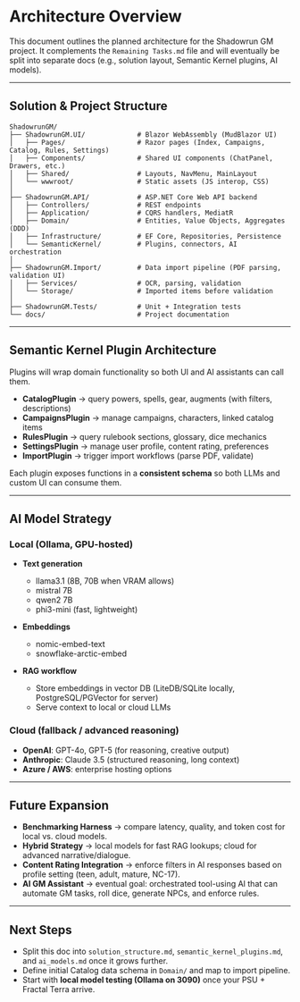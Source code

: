 ﻿# Architecture Overview

This document outlines the planned architecture for the Shadowrun GM project. It complements the `Remaining Tasks.md` file and will eventually be split into separate docs (e.g., solution layout, Semantic Kernel plugins, AI models).

---

## Solution & Project Structure

```
ShadowrunGM/
├── ShadowrunGM.UI/             # Blazor WebAssembly (MudBlazor UI)
│   ├── Pages/                  # Razor pages (Index, Campaigns, Catalog, Rules, Settings)
│   ├── Components/             # Shared UI components (ChatPanel, Drawers, etc.)
│   ├── Shared/                 # Layouts, NavMenu, MainLayout
│   └── wwwroot/                # Static assets (JS interop, CSS)
│
├── ShadowrunGM.API/            # ASP.NET Core Web API backend
│   ├── Controllers/            # REST endpoints
│   ├── Application/            # CQRS handlers, MediatR
│   ├── Domain/                 # Entities, Value Objects, Aggregates (DDD)
│   ├── Infrastructure/         # EF Core, Repositories, Persistence
│   └── SemanticKernel/         # Plugins, connectors, AI orchestration
│
├── ShadowrunGM.Import/         # Data import pipeline (PDF parsing, validation UI)
│   ├── Services/               # OCR, parsing, validation
│   └── Storage/                # Imported items before validation
│
├── ShadowrunGM.Tests/          # Unit + Integration tests
└── docs/                       # Project documentation
```

---

## Semantic Kernel Plugin Architecture

Plugins will wrap domain functionality so both UI and AI assistants can call them.

* **CatalogPlugin** → query powers, spells, gear, augments (with filters, descriptions)
* **CampaignsPlugin** → manage campaigns, characters, linked catalog items
* **RulesPlugin** → query rulebook sections, glossary, dice mechanics
* **SettingsPlugin** → manage user profile, content rating, preferences
* **ImportPlugin** → trigger import workflows (parse PDF, validate)

Each plugin exposes functions in a **consistent schema** so both LLMs and custom UI can consume them.

---

## AI Model Strategy

### Local (Ollama, GPU-hosted)

* **Text generation**

  * llama3.1 (8B, 70B when VRAM allows)
  * mistral 7B
  * qwen2 7B
  * phi3-mini (fast, lightweight)
* **Embeddings**

  * nomic-embed-text
  * snowflake-arctic-embed
* **RAG workflow**

  * Store embeddings in vector DB (LiteDB/SQLite locally, PostgreSQL/PGVector for server)
  * Serve context to local or cloud LLMs

### Cloud (fallback / advanced reasoning)

* **OpenAI**: GPT-4o, GPT-5 (for reasoning, creative output)
* **Anthropic**: Claude 3.5 (structured reasoning, long context)
* **Azure / AWS**: enterprise hosting options

---

## Future Expansion

* **Benchmarking Harness** → compare latency, quality, and token cost for local vs. cloud models.
* **Hybrid Strategy** → local models for fast RAG lookups; cloud for advanced narrative/dialogue.
* **Content Rating Integration** → enforce filters in AI responses based on profile setting (teen, adult, mature, NC-17).
* **AI GM Assistant** → eventual goal: orchestrated tool-using AI that can automate GM tasks, roll dice, generate NPCs, and enforce rules.

---

## Next Steps

* Split this doc into `solution_structure.md`, `semantic_kernel_plugins.md`, and `ai_models.md` once it grows further.
* Define initial Catalog data schema in `Domain/` and map to import pipeline.
* Start with **local model testing (Ollama on 3090)** once your PSU + Fractal Terra arrive.
